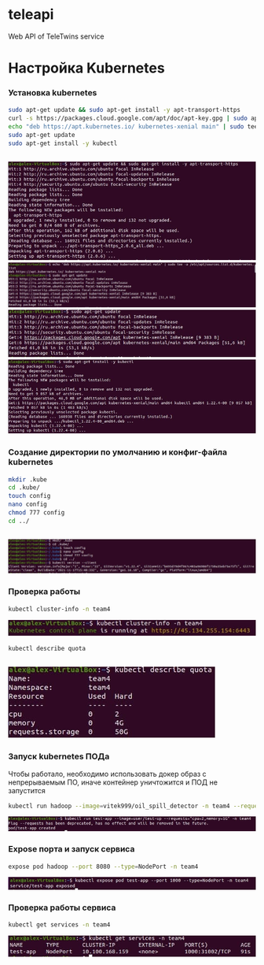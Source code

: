 # teleapi
Web API of TeleTwins service

# Настройка Kubernetes

### Установка kubernetes ###
```bash
sudo apt-get update && sudo apt-get install -y apt-transport-https
curl -s https://packages.cloud.google.com/apt/doc/apt-key.gpg | sudo apt-key add -
echo "deb https://apt.kubernetes.io/ kubernetes-xenial main" | sudo tee -a /etc/apt/sources.list.d/kubernetes.list
sudo apt-get update
sudo apt-get install -y kubectl
```
![Image alt](https://github.com/televizor-meta/teleapi/blob/main/1.jpg)
![Image alt](https://github.com/televizor-meta/teleapi/blob/main/2.jpg)
![Image alt](https://github.com/televizor-meta/teleapi/blob/main/3.jpg)
![Image alt](https://github.com/televizor-meta/teleapi/blob/main/4.jpg)
------------------

### Создание директории по умолчанию и конфиг-файла kubernetes ###
```bash
mkdir .kube
cd .kube/
touch config
nano config 
chmod 777 config
cd ../
```
![Image alt](https://github.com/televizor-meta/teleapi/blob/main/5.jpg)
------------------

### Проверка работы ###
```bash
kubectl cluster-info -n team4
```
![Image alt](https://github.com/televizor-meta/teleapi/blob/main/6.jpg)

```bash
kubectl describe quota
```
![Image alt](https://github.com/televizor-meta/teleapi/blob/main/7.jpg)
------------------

### Запуск kubernetes ПОДа ###
Чтобы работало, необходимо использовать докер образ с непрерываемым ПО, иначе контейнер уничтожится и ПОД не запустится
```bash
kubectl run hadoop --image=vitek999/oil_spill_detector -n team4 --requests="cpu=2,memory=1G"
```
![Image alt](https://github.com/televizor-meta/teleapi/blob/main/8.jpg)

### Expose порта и запуск сервиса ###
```bash
expose pod hadoop --port 8080 --type=NodePort -n team4
```
![Image alt](https://github.com/televizor-meta/teleapi/blob/main/9.jpg)

### Проверка работы сервиса ###
```bash
kubectl get services -n team4
```
![Image alt](https://github.com/televizor-meta/teleapi/blob/main/10.jpg)


